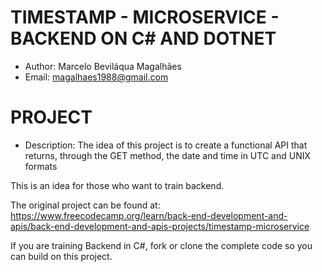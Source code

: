 # TIMESTAMP - MICROSERVICE - BACKEND ON C# AND DOTNET

- Author: Marcelo Beviláqua Magalhães
- Email: magalhaes1988@gmail.com

# PROJECT

- Description: The idea of this project is to create a functional API that returns, through the GET method, the date and time in UTC and UNIX formats

This is an idea for those who want to train backend.

The original project can be found at:
https://www.freecodecamp.org/learn/back-end-development-and-apis/back-end-development-and-apis-projects/timestamp-microservice

If you are training Backend in C#, fork or clone the complete code so you can build on this project.